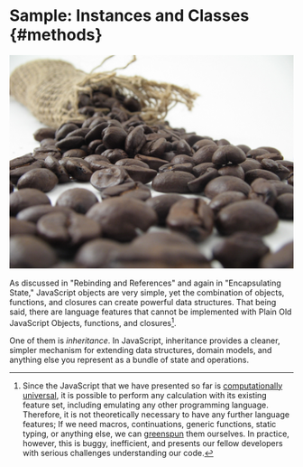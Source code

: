 # Sample: Instances and Classes {#methods}

![Other languages call their objects "beans," but serve extra-weak coffee in an attempt to be all things to all people](images/beans1.jpg)

As discussed in "Rebinding and References" and again in "Encapsulating State," JavaScript objects are very simple, yet the combination of objects, functions, and closures can create powerful data structures. That being said, there are language features that cannot be implemented with Plain Old JavaScript Objects, functions, and closures[^turing].

[^turing]: Since the JavaScript that we have presented so far is [computationally universal](https://en.wikipedia.org/wiki/Turing_completeness "Computational Universality and Turing Completeness"), it is possible to perform any calculation with its existing feature set, including emulating any other programming language. Therefore, it is not theoretically necessary to have any further language features; If we need macros, continuations, generic functions, static typing, or anything else, we can [greenspun](https://en.wikipedia.org/wiki/Greenspun%27s_Tenth_Rule) them ourselves. In practice, however, this is buggy, inefficient, and presents our fellow developers with serious challenges understanding our code.

One of them is *inheritance*. In JavaScript, inheritance provides a cleaner, simpler mechanism for extending data structures, domain models, and anything else you represent as a bundle of state and operations.